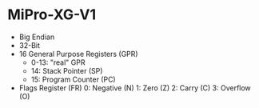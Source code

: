# MiPro-XG-V1

- Big Endian
- 32-Bit
- 16 General Purpose Registers (GPR)
  - 0-13: "real" GPR
  - 14: Stack Pointer (SP)
  - 15: Program Counter (PC)
- Flags Register (FR)
  0: Negative (N)
  1: Zero (Z)
  2: Carry (C)
  3: Overflow (O)
